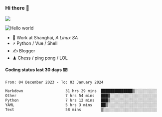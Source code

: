 ### Hi there 👋
![](https://komarev.com/ghpvc/?username=Xuhandsome)


<img src="https://github-readme-stats.vercel.app/api?username=XuHandsome&show_icons=true&theme=merko" alt="Hello world">

<br/>

- 🍻  Work at Shanghai, _A Linux SA_
- ⚡  Python / Vue / Shell
- ✍️  Blogger
- ♟  Chess / ping pong / LOL

#### Coding status last 30 days ⌨️

<!--START_SECTION:waka-->

```txt
From: 04 December 2023 - To: 03 January 2024

Markdown                   31 hrs 29 mins  ██████████████▒░░░░░░░░░░   57.82 %
Other                      7 hrs 54 mins   ███▓░░░░░░░░░░░░░░░░░░░░░   14.51 %
Python                     7 hrs 12 mins   ███▒░░░░░░░░░░░░░░░░░░░░░   13.23 %
YAML                       5 hrs 3 mins    ██▒░░░░░░░░░░░░░░░░░░░░░░   09.30 %
Text                       58 mins         ▒░░░░░░░░░░░░░░░░░░░░░░░░   01.79 %
```

<!--END_SECTION:waka-->

